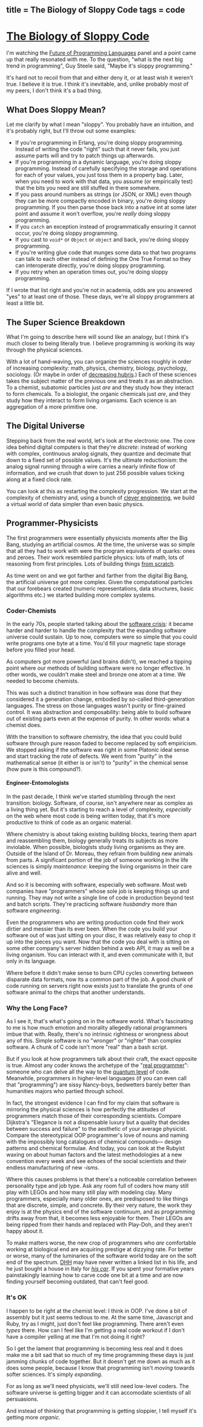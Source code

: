title = The Biology of Sloppy Code
tags = code
---

# [The Biology of Sloppy Code](http://journal.stuffwithstuff.com/2010/11/26/the-biology-of-sloppy-code/ "The Biology of Sloppy Code")

I'm watching the [Future of Programming Languages](http://www.infoq.com/presentations/Future-of-Programming-Languages) panel and a point came
up that really resonated with me. To the question, "what is the next big trend
in programming", Guy Steele said, "Maybe it's sloppy programming."


It's hard not to recoil from that and either deny it, or at least wish it
weren't true. I believe it is true. I think it's inevitable, and, unlike
probably most of my peers, I don't think it's a bad thing.

## What Does Sloppy Mean?

Let me clarify by what I mean "sloppy". You probably have an intuition, and
it's probably right, but I'll throw out some examples:

  * If you're programming in Erlang, you're doing sloppy programming. Instead of writing the code "right" such that it never fails, you just assume parts will and try to patch things up afterwards.
  * If you're programming in a dynamic language, you're doing sloppy programming. Instead of carefully specifying the storage and operations for each of your values, you just toss them in a property bag. Later, when you need to work with that data, you assume (or empirically test) that the bits you need are still stuffed in there somewhere.
  * If you pass around numbers as strings (or JSON, or XML) even though they can be more compactly encoded in binary, you're doing sloppy programming. If you then parse those back into a native int at some later point and assume it won't overflow, you're _really_ doing sloppy programming.
  * If you `catch` an exception instead of programmatically ensuring it cannot occur, you're doing sloppy programming.
  * If you cast to `void*` or `Object` or `object` and back, you're doing sloppy programming.
  * If you're writing glue code that munges some data so that two programs can talk to each other instead of defining the One True Format so they can interoperate directly, you're doing sloppy programming.
  * If you retry when an operation times out, you're doing sloppy programming.

If I wrote that list right and you're not in academia, odds are you answered
"yes" to at least one of those. These days, we're all sloppy programmers at
least a little bit.

## The Super Science Breakdown

What I'm going to describe here will sound like an analogy, but I think it's
much closer to being literally true. I believe programming is working its way
through the physical sciences.

With a lot of hand-waving, you can organize the sciences roughly in order of
increasing complexity: math, physics, chemistry, biology, psychology,
sociology. (Or maybe in order of [decreasing hubris](http://xkcd.com/435/).) Each of these
sciences takes the subject matter of the previous one and treats it as an
abstraction. To a chemist, subatomic particles just _are_ and they study how
they interact to form chemicals. To a biologist, the organic chemicals just
_are_, and they study how they interact to form living organisms. Each science
is an aggregation of a more primitive one.


## The Digital Universe

Stepping back from the real world, let's look at the electronic one. The core
idea behind digital computers is that they're _discrete_: instead of working
with complex, continuous analog signals, they quantize and decimate that down
to a fixed set of possible values. It's the ultimate reductionism: the analog
signal running through a wire carries a nearly infinite flow of information,
and we crush that down to just 256 possible values ticking along at a fixed
clock rate.

You can look at this as restarting the complexity progression. We start at the
complexity of chemistry and, using a bunch of [clever engineering](http://en.wikipedia.org/wiki/Analog-to-digital_converter), we
build a virtual world of data simpler than even basic physics.


## Programmer-Physicists

The first programmers were essentially physicists moments after the Big Bang,
studying an artificial cosmos. At the time, the universe was so simple that
all they had to work with were the program equivalents of quarks: ones and
zeroes. Their work resembled particle physics: lots of math, lots of reasoning
from first principles. Lots of building things [from scratch][47].

   [47]: http://www.youtube.com/watch?v=7s664NsLeFM

As time went on and we got farther and farther from the digital Big Bang, the
artificial universe got more complex. Given the computational particles that
our forebears created (numeric representations, data structures, basic
algorithms etc.) we started building more complex systems.

### Coder-Chemists

In the early 70s, people started talking about the [software crisis](http://en.wikipedia.org/wiki/Software_crisis): it
became harder and harder to handle the complexity that the expanding software
universe could sustain. Up to now, computers were so simple that you could
write programs one byte at a time. You'd fill your magnetic tape storage
before you filled your head.


As computers got more powerful (and brains didn't), we reached a tipping point
where our methods of building software were no longer effective. In other
words, we couldn't make steel and bronze one atom at a time. We needed to
become chemists.

This was such a distinct transition in how software was done that they
considered it a generation change, embodied by so-called third-generation
languages. The stress on those languages wasn't purity or fine-grained
control. It was abstraction and composability: being able to build software
out of existing parts even at the expense of purity. In other words: what a
chemist does.

With the transition to software chemistry, the idea that you could build
software through pure reason faded to become replaced by soft empiricism. We
stopped asking if the software was right in some Platonic ideal sense and
start tracking the _rate_ of defects. We went from "purity" in the
mathematical sense (it either is or isn't) to "purity" in the chemical sense
(how pure is this compound?).

#### Engineer-Entomologists

In the past decade, I think we've started stumbling through the next
transition: biology. Software, of course, isn't anywhere near as complex as a
living thing yet. But it's starting to reach a level of complexity,
_especially_ on the web where most code is being written today, that it's more
productive to think of code as an organic material.

Where chemistry is about taking existing building blocks, tearing them apart
and reassembling them, biology generally treats its subjects as more
inviolable. When possible, biologists study living organisms as they are.
Outside of the Island of Dr. Moreau, they refrain from building new animals
from parts. A significant portion of the job of someone working in the life
sciences is simply _maintenance_: keeping the living organisms in their care
alive and well.

And so it is becoming with software, especially web software. Most web
companies have "programmers" whose sole job is keeping things up and running.
They may not write a single line of code in production beyond test and batch
scripts. They're practicing software _husbandry_ more than software
_engineering_.

Even the programmers who are writing production code find their work dirtier
and messier than its ever been. When the code you build your software out of
was just sitting on your disc, it was relatively easy to chop it up into the
pieces you want. Now that the code you deal with is sitting on some other
company's server hidden behind a web API, it may as well be a living organism.
You can interact with it, and even communicate with it, but only in its
language.

Where before it didn't make sense to burn CPU cycles converting between
disparate data formats, now its a common part of the job. A good chunk of code
running on servers right now exists just to translate the grunts of one
software animal to the chirps that another understands.

### Why the Long Face?

As I see it, that's what's going on in the software world. What's fascinating
to me is how much emotion and morality allegedly rational programmers imbue
that with. Really, there's no intrinsic rightness or wrongness about any of
this. Simple software is no "wronger" or "righter" than complex software. A
chunk of C code isn't more "real" than a bash script.

But if you look at how programmers talk about their craft, the exact opposite
is true. Almost any coder knows the archetype of the "[real programmer](http://en.wikipedia.org/wiki/Real_Programmer)":
someone who can delve all the way to the [quantum level][50] of code.
Meanwhile, programmers in higher-level languages (if you can even call that
"programming") are sissy Nancy-boys, bedwetters barely better than humanities
majors who partied through school.

   [50]: http://www.pbm.com/~lindahl/mel.html

In fact, the strongest evidence I can find for my claim that software is
mirroring the physical sciences is how perfectly the attitudes of programmers
match those of their corresponding scientists. Compare Dijkstra's "Elegance is
not a dispensable luxury but a quality that decides between success and
failure" to the aesthetic of your average physicist. Compare the stereotypical
OOP programmer's love of nouns and naming with the impossibly long catalogues
of chemical compounds— design patterns and chemical formulae. And today, you
can look at the Rubyist waxing on about human factors and the latest
methodologies at a new convention every week and see echoes of the social
scientists and their endless manufacturing of new _-isms_.

Where this causes problems is that there's a noticeable correlation between
personality type and job type. Ask any room full of coders how many still play
with LEGOs and how many still play with modeling clay. Many programmers,
especially many older ones, are predisposed to like things that are discrete,
simple, and concrete. By their very nature, the work they enjoy is at the
physics end of the software continuum, and as programming drifts away from
that, it becomes less enjoyable for them. Their LEGOs are being ripped from
their hands and replaced with Play-Doh, and they aren't happy about it.

To make matters worse, the new crop of programmers who _are_ comfortable
working at biological end are acquiring prestige at dizzying rate. For better
or worse, many of the luminaries of the software world today are on the soft
end of the spectrum. [DHH](http://en.wikipedia.org/wiki/David_Heinemeier_Hansson) may have never written a linked list in his
life, and he just bought a house in Italy for _[his car](http://www.autoblog.com/2010/09/07/pagani-zonda-hh-commissioner-revealed-as-30-year-old-chicago-sof/)_. If you spent
your formative years painstakingly learning how to carve code one bit at a
time and are now finding yourself becoming outdated, that can't feel good.


### It's OK

I happen to be right at the chemist level: I think in OOP. I've done a bit of
assembly but it just seems tedious to me. At the same time, Javascript and
Ruby, try as I might, just don't feel like programming. There aren't even
_types_ there. How can I feel like I'm getting a real code workout if I don't
have a compiler yelling at me that I'm not doing it right?

So I get the lament that programming is becoming less real and it does make me
a bit sad that so much of my time programming these days is just jamming
chunks of code together. But it doesn't get me down as much as it does some
people, because I know that programming isn't _moving_ towards softer
sciences. It's simply _expanding_.

For as long as we'll need physicists, we'll still need low-level coders. The
software universe is getting bigger and it can accomodate scientists of all
persuasions.

And instead of thinking that programming is getting sloppier, I tell myself
it's getting more _organic_.
